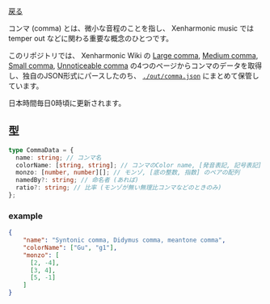 
[戻る](/.)

コンマ (comma) とは、微小な音程のことを指し、 Xenharmonic music では temper out などに関わる重要な概念のひとつです。

このリポジトリでは、 Xenharmonic Wiki の [Large comma](https://en.xen.wiki/w/Large_comma), [Medium comma](https://en.xen.wiki/w/Medium_comma), [Small comma](https://en.xen.wiki/w/Small_comma), [Unnoticeable comma](https://en.xen.wiki/w/Unnoticeable_comma) の4つのページからコンマのデータを取得し、独自のJSON形式にパースしたのち、 [`./out/comma.json`](./out/comma.json) にまとめて保管しています。

日本時間毎日0時頃に更新されます。

## 型

```ts
type CommaData = {
  name: string; // コンマ名
  colorName: [string, string]; // コンマのColor name, [発音表記, 記号表記]
  monzo: [number, number][]; // モンゾ, [底の整数, 指数] のペアの配列
  namedBy?: string; // 命名者 (あれば)
  ratio?: string; // 比率 (モンゾが無い無理比コンマなどのときのみ)
};
```

### example

```json
{
    "name": "Syntonic comma, Didymus comma, meantone comma",
    "colorName": ["Gu", "g1"],
    "monzo": [
      [2, -4],
      [3, 4],
      [5, -1]
    ]
}
```

